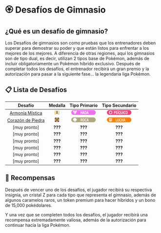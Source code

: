 # 🏵️ Desafíos de Gimnasio

## ¿Qué es un desafío de gimnasio?

Los Desafíos de gimnasios son como pruebas que los entrenadores deben superar para demostrar su poder y que están listos para enfrentar a los mejores de los mejores. A diferencia de otras regiones, aquí los gimnasios son de tipo dual, es decir, utilizan 2 tipos base de Pokémon, además de incluir obligatoriamente un Pokémon híbrido exclusivo. Después de completar todos los desafíos, el entrenador recibirá un gran premio y la autorización para pasar a la siguiente fase... la legendaria liga Pokémon.

## 📋 Lista de Desafíos

| Desafío | Medalla | Tipo Primario | Tipo Secundario |
|:-------:|:-------:|:-------------:|:---------------:|
| [Armonía Mística](../desafiosdegimnasio/armoniamistica.md) | ![Medalla Armonía Mística](../images/gimnasios/gym_1.png) | ![Tipo Hada](../images/pokemon/tipos/tipo_hada.png) | ![Tipo Psiquico](../images/pokemon/tipos/tipo_psiquico.png) |
| [Corazón de Piedra](../desafiosdegimnasio/corazondepiedra.md) | ![Medalla Corazón de Piedra](../images/gimnasios/gym_2.png) | ![Tipo Roca](../images/pokemon/tipos/tipo_roca.png) | ![Tipo Lucha](../images/pokemon/tipos/tipo_lucha.png) |
| [muy pronto] | **???** | **???** | **???** |
| [muy pronto] | **???** | **???** | **???** |
| [muy pronto] | **???** | **???** | **???** |
| [muy pronto] | **???** | **???** | **???** |
| [muy pronto] | **???** | **???** | **???** |
| [muy pronto] | **???** | **???** | **???** |

## 🎁 Recompensas

Después de vencer uno de los desafíos, el jugador recibirá su respectiva insignia, un cristal Z para cada tipo que representa el gimnasio, además de algunos caramelos raros, un token premium para hacer híbridos y un bono de 15,000 pokédolares.

Y una vez que se completen todos los desafíos, el jugador recibirá una recompensa extremadamente valiosa, además de la autorización para continuar hacia la liga Pokémon.
